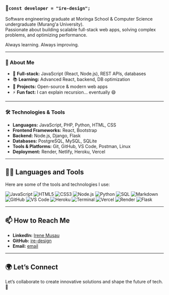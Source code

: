 ###  🚀`const developer = "ire-design";`

Software engineering graduate at Moringa School & Computer Science undergraduate (Murang'a University).  
Passionate about building scalable full-stack web apps, solving complex problems, and optimizing performance.  

Always learning. Always improving.

---

### 🌟 About Me  
- 🔧 **Full-stack:** JavaScript (React, Node.js), REST APIs, databases  
- 📚 **Learning:** Advanced React, backend, DB optimization  
- 🤝 **Projects:** Open-source & modern web apps  
- ⚡ **Fun fact:** I can explain recursion… eventually 😄


---

### 🛠️ Technologies & Tools
- **Languages:** JavaScript, PHP, Python, HTML, CSS
- **Frontend Frameworks:** React, Bootstrap
- **Backend:** Node.js, Django, Flask
- **Databases:** PostgreSQL, MySQL, SQLite
- **Tools & Platforms:** Git, GitHub, VS Code, Postman, Linux
- **Deployment:** Render, Netlify, Heroku, Vercel

---
## 👨‍💻 Languages and Tools

Here are some of the tools and technologies I use:

![JavaScript](https://img.shields.io/badge/-JavaScript-F7DF1E?logo=javascript&logoColor=black&style=flat-square)
![HTML5](https://img.shields.io/badge/-HTML5-E34F26?logo=html5&logoColor=white&style=flat-square)
![CSS3](https://img.shields.io/badge/-CSS3-1572B6?logo=css3&logoColor=white&style=flat-square)
![Node.js](https://img.shields.io/badge/-Node.js-339933?logo=node.js&logoColor=white&style=flat-square)
![Python](https://img.shields.io/badge/-Python-3776AB?logo=python&logoColor=white&style=flat-square)
![SQL](https://img.shields.io/badge/-SQL-336791?logo=postgresql&logoColor=white&style=flat-square)
![Markdown](https://img.shields.io/badge/-Markdown-000000?logo=markdown&logoColor=white&style=flat-square)
![GitHub](https://img.shields.io/badge/-GitHub-181717?logo=github&logoColor=white&style=flat-square)
![VS Code](https://img.shields.io/badge/-Visual%20Studio%20Code-0078D4?logo=visual-studio-code&logoColor=white&style=flat-square)
![Heroku](https://img.shields.io/badge/-Heroku-430098?logo=heroku&logoColor=white&style=flat-square)
![Terminal](https://img.shields.io/badge/-Terminal-black?logo=linux&logoColor=white&style=flat-square)
![Vercel](https://img.shields.io/badge/-Vercel-000000?logo=vercel&logoColor=white&style=flat-square)
![Render](https://img.shields.io/badge/-Render-4D75B1?logo=render&logoColor=white&style=flat-square)
![Flask](https://img.shields.io/badge/-Flask-000000?logo=flask&logoColor=white&style=flat-square)

---

<!---
---

## 📚 Featured Projects
### 🌐 [Dojo Blog](https://github.com/ire-design/dojo-blog)
A fully responsive blogging platform built with React, focusing on clean UI/UX and seamless performance.

### ✅ [TODO Tutorial](https://github.com/ire-design/TODO-TUTORIAL)
A modern task management app powered by React, showcasing dynamic state management and interactive features.

### 💻 [JS Projects](https://github.com/ire-design/JS)
A repository of JavaScript mini-projects demonstrating proficiency in DOM manipulation, ES6 features, and practical problem-solving.

---


## 📊 GitHub Stats
![GitHub Stats](https://github-readme-stats.vercel.app/api?username=ire-design&show_icons=true&theme=radical)
![Top Languages](https://github-readme-stats.vercel.app/api/top-langs/?username=ire-design&layout=compact&theme=radical)

---

--->

## 📫 How to Reach Me
- **LinkedIn:** [Irene Musau](https://www.linkedin.com/in/irene-musau/)
- **GitHub:** [ire-design](https://github.com/ire-design)
- **Email:** [email](irenemwikalii04@gmail.com)

---

## 🌍 Let’s Connect
Let’s collaborate to create innovative solutions and shape the future of tech. 🚀

  
<!---
ire-design/ire-design is a ✨ special ✨ repository because its `README.md` (this file) appears on your GitHub profile.
You can click the Preview link to take a look at your changes.
--->
